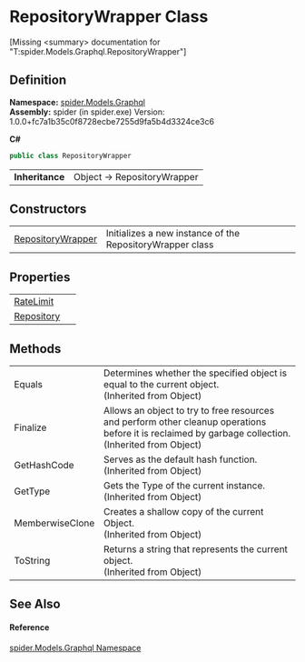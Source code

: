 # RepositoryWrapper Class


\[Missing &lt;summary&gt; documentation for "T:spider.Models.Graphql.RepositoryWrapper"\]



## Definition
**Namespace:** <a href="a7324a28-4f46-beaa-9269-26a8fa385391">spider.Models.Graphql</a>  
**Assembly:** spider (in spider.exe) Version: 1.0.0+fc7a1b35c0f8728ecbe7255d9fa5b4d3324ce3c6

**C#**
``` C#
public class RepositoryWrapper
```

<table><tr><td><strong>Inheritance</strong></td><td>Object  →  RepositoryWrapper</td></tr>
</table>



## Constructors
<table>
<tr>
<td><a href="03b175cf-8dc2-1846-b8d6-985b1e2de6d6">RepositoryWrapper</a></td>
<td>Initializes a new instance of the RepositoryWrapper class</td></tr>
</table>

## Properties
<table>
<tr>
<td><a href="d1016e9e-dea0-a1eb-dbd3-0038e1747413">RateLimit</a></td>
<td> </td></tr>
<tr>
<td><a href="bb566edd-0009-4f96-117d-8dedbf8bac1e">Repository</a></td>
<td> </td></tr>
</table>

## Methods
<table>
<tr>
<td>Equals</td>
<td>Determines whether the specified object is equal to the current object.<br />(Inherited from Object)</td></tr>
<tr>
<td>Finalize</td>
<td>Allows an object to try to free resources and perform other cleanup operations before it is reclaimed by garbage collection.<br />(Inherited from Object)</td></tr>
<tr>
<td>GetHashCode</td>
<td>Serves as the default hash function.<br />(Inherited from Object)</td></tr>
<tr>
<td>GetType</td>
<td>Gets the Type of the current instance.<br />(Inherited from Object)</td></tr>
<tr>
<td>MemberwiseClone</td>
<td>Creates a shallow copy of the current Object.<br />(Inherited from Object)</td></tr>
<tr>
<td>ToString</td>
<td>Returns a string that represents the current object.<br />(Inherited from Object)</td></tr>
</table>

## See Also


#### Reference
<a href="a7324a28-4f46-beaa-9269-26a8fa385391">spider.Models.Graphql Namespace</a>  
